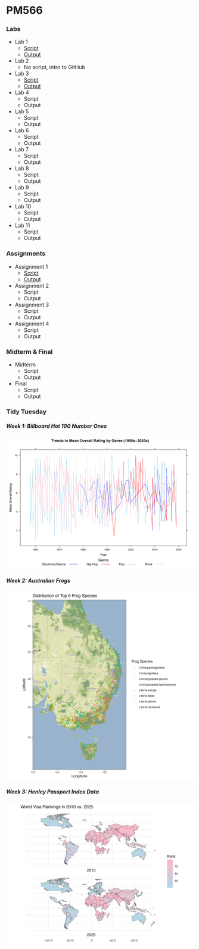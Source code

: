 # PM566

### Labs
- Lab 1
  - [Script](https://github.com/xinranwang111/PM566/blob/main/Lab1.qmd)
  - [Output](https://github.com/xinranwang111/PM566/blob/main/Lab1.html)
- Lab 2
  - No script, intro to GitHub
- Lab 3
  - [Script](https://github.com/xinranwang111/PM566/blob/main/Lab3.qmd)
  - [Output](https://github.com/xinranwang111/PM566/blob/main/Lab3.html)
- Lab 4
  - Script
  - Output
- Lab 5
  - Script
  - Output
- Lab 6
  - Script
  - Output
- Lab 7
  - Script
  - Output
- Lab 8
  - Script
  - Output
- Lab 9
  - Script
  - Output
- Lab 10
  - Script
  - Output
- Lab 11
  - Script
  - Output

### Assignments
- Assignment 1
  - [Script](https://github.com/xinranwang111/PM566/blob/main/Assignment1.qmd)
  - [Output](https://github.com/xinranwang111/PM566/blob/main/Assignment1.html)
- Assignment 2
  - Script
  - Output
- Assignment 3
  - Script
  - Output
- Assignment 4
  - Script
  - Output

### Midterm & Final
- Midterm
  - Script
  - Output
- Final
  - Script
  - Output

### Tidy Tuesday 
##### Week 1: Billboard Hot 100 Number Ones
<img src="https://github.com/xinranwang111/PM566/blob/main/tidytuesday/extra_credit1.png" width="600">  

##### Week 2: Australian Frogs
<img src="https://github.com/xinranwang111/PM566/blob/main/tidytuesday/extra_credit2.png" width="600">

##### Week 3: Henley Passport Index Data
<img src="https://github.com/xinranwang111/PM566/blob/main/tidytuesday/extra_credit3.png" width="600">  


